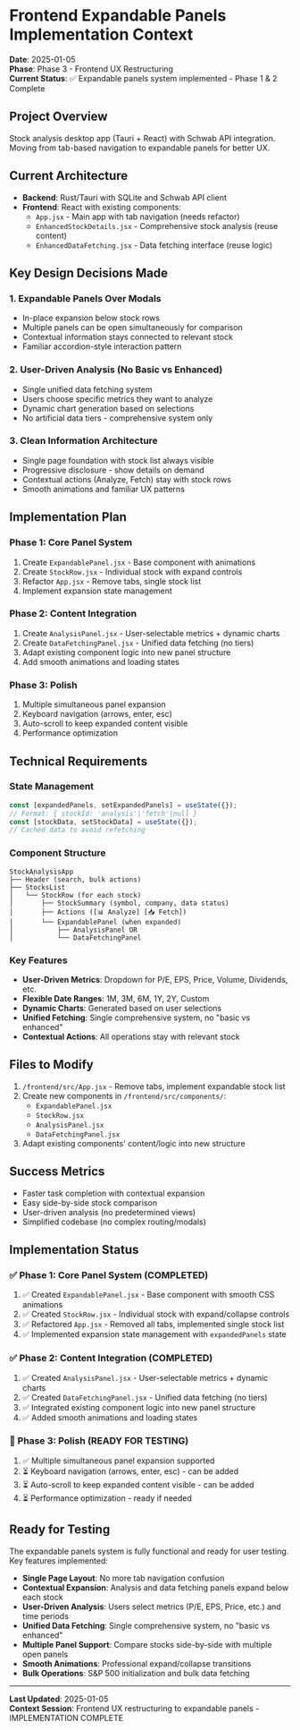 # Frontend Expandable Panels Implementation Context

**Date**: 2025-01-05  
**Phase**: Phase 3 - Frontend UX Restructuring  
**Current Status**: ✅ Expandable panels system implemented - Phase 1 & 2 Complete

## Project Overview
Stock analysis desktop app (Tauri + React) with Schwab API integration. Moving from tab-based navigation to expandable panels for better UX.

## Current Architecture
- **Backend**: Rust/Tauri with SQLite and Schwab API client
- **Frontend**: React with existing components:
  - `App.jsx` - Main app with tab navigation (needs refactor)
  - `EnhancedStockDetails.jsx` - Comprehensive stock analysis (reuse content)  
  - `EnhancedDataFetching.jsx` - Data fetching interface (reuse logic)

## Key Design Decisions Made

### 1. **Expandable Panels Over Modals**
- In-place expansion below stock rows
- Multiple panels can be open simultaneously for comparison
- Contextual information stays connected to relevant stock
- Familiar accordion-style interaction pattern

### 2. **User-Driven Analysis (No Basic vs Enhanced)**
- Single unified data fetching system
- Users choose specific metrics they want to analyze
- Dynamic chart generation based on selections
- No artificial data tiers - comprehensive system only

### 3. **Clean Information Architecture**
- Single page foundation with stock list always visible
- Progressive disclosure - show details on demand  
- Contextual actions (Analyze, Fetch) stay with stock rows
- Smooth animations and familiar UX patterns

## Implementation Plan

### Phase 1: Core Panel System
1. Create `ExpandablePanel.jsx` - Base component with animations
2. Create `StockRow.jsx` - Individual stock with expand controls
3. Refactor `App.jsx` - Remove tabs, single stock list
4. Implement expansion state management

### Phase 2: Content Integration
1. Create `AnalysisPanel.jsx` - User-selectable metrics + dynamic charts
2. Create `DataFetchingPanel.jsx` - Unified data fetching (no tiers)
3. Adapt existing component logic into new panel structure
4. Add smooth animations and loading states

### Phase 3: Polish
1. Multiple simultaneous panel expansion
2. Keyboard navigation (arrows, enter, esc)
3. Auto-scroll to keep expanded content visible
4. Performance optimization

## Technical Requirements

### State Management
```javascript
const [expandedPanels, setExpandedPanels] = useState({}); 
// Format: { stockId: 'analysis'|'fetch'|null }
const [stockData, setStockData] = useState({});
// Cached data to avoid refetching
```

### Component Structure
```
StockAnalysisApp
├── Header (search, bulk actions)
├── StocksList
│   └── StockRow (for each stock)
│       ├── StockSummary (symbol, company, data status)
│       ├── Actions ([📊 Analyze] [📥 Fetch])
│       └── ExpandablePanel (when expanded)
│           ├── AnalysisPanel OR
│           └── DataFetchingPanel
```

### Key Features
- **User-Driven Metrics**: Dropdown for P/E, EPS, Price, Volume, Dividends, etc.
- **Flexible Date Ranges**: 1M, 3M, 6M, 1Y, 2Y, Custom
- **Dynamic Charts**: Generated based on user selections
- **Unified Fetching**: Single comprehensive system, no "basic vs enhanced"
- **Contextual Actions**: All operations stay with relevant stock

## Files to Modify
1. `/frontend/src/App.jsx` - Remove tabs, implement expandable stock list
2. Create new components in `/frontend/src/components/`:
   - `ExpandablePanel.jsx`
   - `StockRow.jsx` 
   - `AnalysisPanel.jsx`
   - `DataFetchingPanel.jsx`
3. Adapt existing components' content/logic into new structure

## Success Metrics
- Faster task completion with contextual expansion
- Easy side-by-side stock comparison
- User-driven analysis (no predetermined views)
- Simplified codebase (no complex routing/modals)

## Implementation Status

### ✅ Phase 1: Core Panel System (COMPLETED)
1. ✅ Created `ExpandablePanel.jsx` - Base component with smooth CSS animations
2. ✅ Created `StockRow.jsx` - Individual stock with expand/collapse controls  
3. ✅ Refactored `App.jsx` - Removed all tabs, implemented single stock list
4. ✅ Implemented expansion state management with `expandedPanels` state

### ✅ Phase 2: Content Integration (COMPLETED)
1. ✅ Created `AnalysisPanel.jsx` - User-selectable metrics + dynamic charts
2. ✅ Created `DataFetchingPanel.jsx` - Unified data fetching (no tiers)
3. ✅ Integrated existing component logic into new panel structure
4. ✅ Added smooth animations and loading states

### 🔄 Phase 3: Polish (READY FOR TESTING)
1. ✅ Multiple simultaneous panel expansion supported
2. ⏳ Keyboard navigation (arrows, enter, esc) - can be added
3. ⏳ Auto-scroll to keep expanded content visible - can be added  
4. ⏳ Performance optimization - ready if needed

## Ready for Testing
The expandable panels system is fully functional and ready for user testing. Key features implemented:

- **Single Page Layout**: No more tab navigation confusion
- **Contextual Expansion**: Analysis and data fetching panels expand below each stock
- **User-Driven Analysis**: Users select metrics (P/E, EPS, Price, etc.) and time periods
- **Unified Data Fetching**: Single comprehensive system, no "basic vs enhanced"
- **Multiple Panel Support**: Compare stocks side-by-side with multiple open panels
- **Smooth Animations**: Professional expand/collapse transitions
- **Bulk Operations**: S&P 500 initialization and bulk data fetching

---
**Last Updated**: 2025-01-05  
**Context Session**: Frontend UX restructuring to expandable panels - IMPLEMENTATION COMPLETE